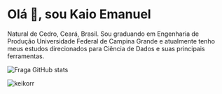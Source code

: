# Olá 👋, sou Kaio Emanuel</h1>
Natural de Cedro, Ceará, Brasil. Sou graduando em Engenharia de Produção Universidade Federal de Campina Grande e atualmente tenho meus estudos direcionados para Ciência de Dados e suas principais ferramentas.




![Fraga GitHub stats](https://github-readme-stats.vercel.app/api?username=keikorr&show_icons=true&theme=dracula&count_private=true)
<p><img align="left" src="https://github-readme-stats.vercel.app/api/top-langs?username=keikorr&show_icons=true&locale=en&layout=compact" alt="keikorr" /> </p>
